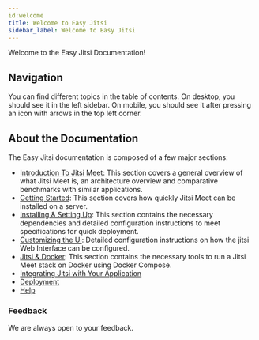 ```yaml
---
id:welcome 
title: Welcome to Easy Jitsi 
sidebar_label: Welcome to Easy Jitsi
---
```


Welcome to the Easy Jitsi Documentation!

## Navigation

You can find different topics in the table of contents. On desktop, you should see it in the left sidebar. On mobile, you should see it after pressing an icon with arrows in the top left corner.

## About the Documentation

The Easy Jitsi documentation is composed of a few major sections:

- [Introduction To Jitsi Meet](http://localhost:3000/docs/welcome): This section covers a general overview of what Jitsi Meet is, an architecture overview and comparative benchmarks with similar applications.
- [Getting Started](http://localhost:3000/docs/gettingstarted): This section covers how quickly Jitsi Meet can be installed on a server.
- [Installing & Setting Up](http://localhost:3000/docs/installingdep): This section contains the necessary dependencies and detailed configuration instructions to meet specifications for quick deployment.
- [Customizing the Ui](http://localhost:3000/docs/jitsiui): Detailed configuration instructions on how the jitsi Web Interface can be configured.
- [Jitsi & Docker](http://localhost:3000/docs/docker): This section contains the necessary tools to run a Jitsi Meet stack on Docker using Docker Compose.
- [Integrating Jitsi with Your Application](http://localhost:3000/docs/iframe)
- [Deployment](http://localhost:3000/docs/tips)
- [Help](http://localhost:3000/docs/help)

### Feedback

We are always open to your feedback.
